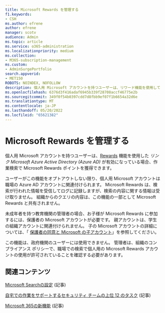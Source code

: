 ```yaml
---
title: Microsoft Rewards を管理する
f1.keywords:
- CSH
ms.author: efrene
author: efrene
manager: scotv
audience: Admin
ms.topic: article
ms.service: o365-administration
ms.localizationpriority: medium
ms.collection:
- M365-subscription-management
ms.custom:
- AdminSurgePortfolio
search.appverid:
- MET150
ROBOTS: NOINDEX, NOFOLLOW
description: 個人用 Microsoft アカウントを持つユーザーは、リワード機能を使用して AAD をリンクする機能が有効になっている場合、作業検索に関連して Microsoft Rewards ポイントを獲得できます。
ms.openlocfilehash: 6376d3f416adaf6945b339f28708accf46775e2b
ms.sourcegitcommit: 349f0f54b0397cdd7d8fbb9ef07f1b6654a32d6e
ms.translationtype: MT
ms.contentlocale: ja-JP
ms.lasthandoff: 05/20/2022
ms.locfileid: "65621382"
---
```

# <a name="manage-microsoft-rewards"></a>Microsoft Rewards を管理する

個人用 Microsoft アカウントを持つユーザーは、[Rewards](https://www.microsoft.com/rewards) 機能を使用した *リンク Microsoft Azure Active Directory (Azure AD)* が有効になっている場合、作業検索で Microsoft Rewards ポイントを獲得できます。

ユーザーがこの機能をオプトアウトしない限り、個人用 Microsoft アカウントは職場の Azure AD アカウントに関連付けられます。 Microsoft Rewards は、検索が行われた情報を受信してログに記録しますが、検索の内容に関する情報は受け取りません。 組織からのクエリの内容は、この機能の一部として Microsoft Rewards と共有されません。

未成年者を持つ教育機関の管理者の場合、お子様が Microsoft Rewards に参加するには、保護者の Microsoft アカウントが必要です。 親アカウントは、学生の組織アカウントに関連付けられません。 子の Microsoft アカウントの詳細については、「 [保護者の同意と Microsoft の子アカウント](https://support.microsoft.com/account-billing/c6951746-8ee5-8461-0809-fbd755cd902e)」を参照してください。

この機能は、政府機関のユーザーには使用できません。 管理者は、組織のコンプライアンス ポリシーで、職場での検索で個人用の Microsoft Rewards アカウントの使用が許可されていることを確認する必要があります。

## <a name="related-content"></a>関連コンテンツ

[Microsoft Searchの設定](/microsoftsearch/setup-microsoft-search) (記事)

[自宅での作業をサポートするセキュリティ チームの上位 12 のタスク](../../security/top-security-tasks-for-remote-work.md) (記事)

[Microsoft 365の新機能](https://support.microsoft.com/office/what-s-new-in-microsoft-365-95c8d81d-08ba-42c1-914f-bca4603e1426) (記事)


